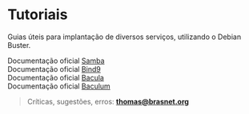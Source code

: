 # **Tutoriais**

Guias úteis para implantação de diversos serviços, utilizando o Debian Buster.


Documentação oficial [Samba](https://wiki.samba.org/index.php/Main_Page)<br/>
Documentação oficial [Bind9](https://kb.isc.org/docs/aa-01310)<br/>
Documentação oficial [Bacula](https://www.bacula.org/documentation/documentation/)<br/>
Documentação oficial [Baculum](https://baculum.app/doc/index.html)<br/>


> Críticas, sugestões, erros: **thomas@brasnet.org**